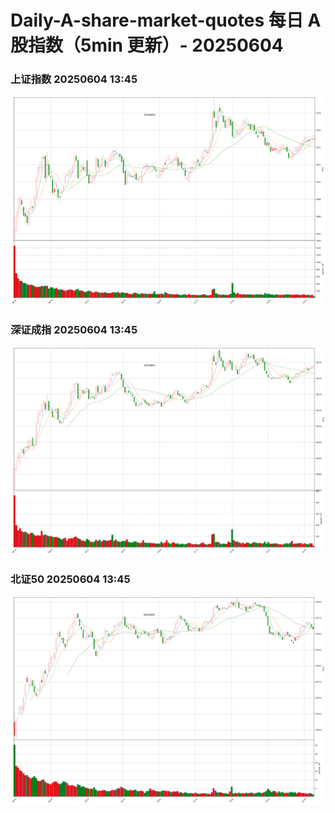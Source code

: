 
# Daily-A-share-market-quotes 每日 A 股指数（5min 更新）- 20250604

### 上证指数 20250604 13:45
![](./fig/2025/6/20250604-sh000001.png)

### 深证成指 20250604 13:45
![](./fig/2025/6/20250604-sz399001.png)

### 北证50 20250604 13:45
![](./fig/2025/6/20250604-bj899050.png)
